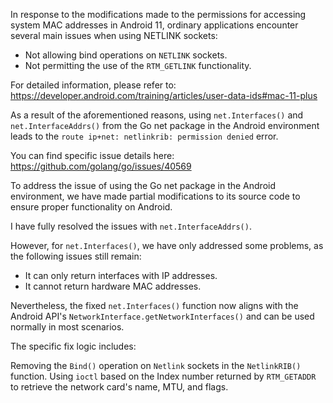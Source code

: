 In response to the modifications made to the permissions for accessing system MAC addresses in Android 11, ordinary applications encounter several main issues when using NETLINK sockets:

- Not allowing bind operations on `NETLINK` sockets.
- Not permitting the use of the `RTM_GETLINK` functionality.

For detailed information, please refer to: https://developer.android.com/training/articles/user-data-ids#mac-11-plus

As a result of the aforementioned reasons, using `net.Interfaces()` and `net.InterfaceAddrs()` from the Go net package in the Android environment leads to the `route ip+net: netlinkrib: permission denied` error. 

You can find specific issue details here: https://github.com/golang/go/issues/40569

To address the issue of using the Go net package in the Android environment, we have made partial modifications to its source code to ensure proper functionality on Android. 

I have fully resolved the issues with `net.InterfaceAddrs()`. 

However, for `net.Interfaces()`, we have only addressed some problems, as the following issues still remain:
- It can only return interfaces with IP addresses.
- It cannot return hardware MAC addresses.

Nevertheless, the fixed `net.Interfaces()` function now aligns with the Android API's `NetworkInterface.getNetworkInterfaces()` and can be used normally in most scenarios.

The specific fix logic includes:

Removing the `Bind()` operation on `Netlink` sockets in the `NetlinkRIB()` function.
Using `ioctl` based on the Index number returned by `RTM_GETADDR` to retrieve the network card's name, MTU, and flags.